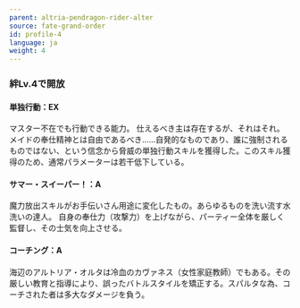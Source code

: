 ```yaml
---
parent: altria-pendragon-rider-alter
source: fate-grand-order
id: profile-4
language: ja
weight: 4
---
```


### 絆Lv.4で開放

#### 単独行動：EX

マスター不在でも行動できる能力。
仕えるべき主は存在するが、それはそれ。
メイドの奉仕精神とは自由であるべき……自発的なものであり、誰に強制されるものではない、という信念から脅威の単独行動スキルを獲得した。このスキル獲得のため、通常パラメーターは若干低下している。

#### サマー・スイーパー！：A

魔力放出スキルがお手伝いさん用途に変化したもの。あらゆるものを洗い流す水洗いの達人。
自身の奉仕力（攻撃力）を上げながら、パーティー全体を厳しく監督し、その士気を向上させる。

#### コーチング：A

海辺のアルトリア・オルタは冷血のカヴァネス（女性家庭教師）でもある。その厳しい教育と指導により、誤ったバトルスタイルを矯正する。スパルタな為、コーチされた者は多大なダメージを負う。
